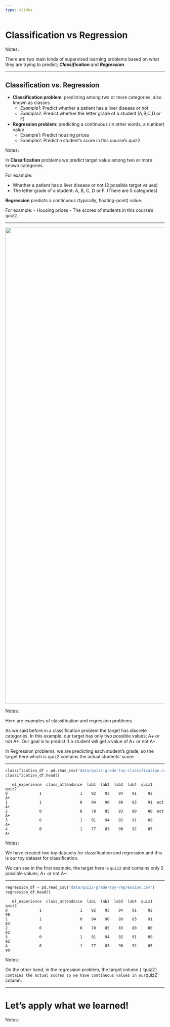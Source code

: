 ```yaml
---
type: slides
---
```


# Classification vs Regression

Notes:

There are two main kinds of supervised learning problems based on what
they are trying to predict; ***Classification*** and ***Regression***.

---

## Classification vs. Regression

-   **Classification problem**: predicting among two or more categories,
    also known as classes
    -   *Example1*: Predict whether a patient has a liver disease or not
    -   *Example2*: Predict whether the letter grade of a student
        (A,B,C,D or F)
-   **Regression problem**: predicting a continuous (in other words, a
    number) value
    -   Example1: Predict housing prices
    -   Example2: Predict a student’s score in this course’s quiz2

Notes:

In **Classification** problems we predict target value among two or more
known categories.

For example:

-   Whether a patient has a liver disease or not (2 possible target
    values)
-   The letter grade of a student: A, B, C, D or F. (There are 5
    categories)

**Regression** predicts a continuous (typically, floating-point) value.

For example: - Housing prices - The scores of students in this course’s
quiz2.

---

<center>
<img src="/module1/classification-vs-regression.png" height="1500" width="1500">
</center>

Notes:

Here are examples of classification and regression problems.

As we said before in a classification problem the target has discrete
categories. In this example, our target has only two possible values; A+
or not A+. Our goal is to predict if a student will get a value of A+ or
not A+.

In Regression problems, we are predicting each student’s grade, so the
target here which is quiz2 contains the actual students’ score.

---

``` python
classification_df = pd.read_csv("data/quiz2-grade-toy-classification.csv")
classification_df.head()
```

```out
   ml_experience  class_attendance  lab1  lab2  lab3  lab4  quiz1   quiz2
0              1                 1    92    93    84    91     92      A+
1              1                 0    94    90    80    83     91  not A+
2              0                 0    78    85    83    80     80  not A+
3              0                 1    91    94    92    91     89      A+
4              0                 1    77    83    90    92     85      A+
```

Notes:

We have created two toy datasets for classification and regression and
this is our toy dataset for classification.

We can see in the first example, the target here is `quiz2` and contains
only 2 possible values; A+ or not A+.

---

``` python
regression_df = pd.read_csv("data/quiz2-grade-toy-regression.csv")
regression_df.head()
```

```out
   ml_experience  class_attendance  lab1  lab2  lab3  lab4  quiz1  quiz2
0              1                 1    92    93    84    91     92     90
1              1                 0    94    90    80    83     91     84
2              0                 0    78    85    83    80     80     82
3              0                 1    91    94    92    91     89     92
4              0                 1    77    83    90    92     85     90
```

Notes:

On the other hand, in the regression problem, the target column (
‘quiz2`) contains the actual scores so we have continuous values in our`quiz2\`
column.

---

# Let’s apply what we learned!

Notes: <br>
